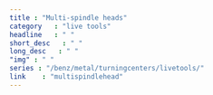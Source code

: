 ```yaml
---
title : "Multi-spindle heads"
category   : "live tools"
headline   : " "
short_desc   : " "
long_desc   : " "
"img" : " "
series : "/benz/metal/turningcenters/livetools/"
link    : "multispindlehead"
---
```

